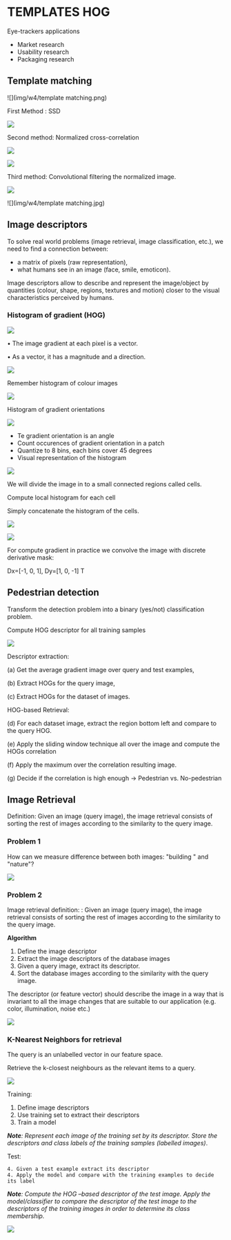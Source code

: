 # TEMPLATES HOG

Eye-trackers applications

* Market research
* Usability research
* Packaging research

## Template matching

![](img/w4/template matching.png)

First Method : SSD

![](img/w4/ssd.png)

Second method: Normalized cross-correlation

![](img/w4/normalized_cross_correlation.png)

![](img/w4/normalized_cross_correlation2.png)

Third method: Convolutional filtering the normalized image. 

![](img/w4/method3.jpg)

![](img/w4/template matching.jpg)

## Image descriptors

To solve real world problems (image retrieval, image classification, etc.), we need to find a connection between:

* a matrix of pixels (raw representation),
* what humans see in an image (face, smile, emoticon).

Image descriptors allow to describe and represent the image/object by quantities (colour, shape, regions, textures and motion) closer to the visual characteristics perceived by humans.

### Histogram of gradient (HOG)

![](img/w4/hog.png)

• The image gradient at each pixel is a vector. 

• As a vector, it has a magnitude and a direction. 

![](img/w4/hog2.png)

Remember histogram of colour images

![](img/w4/gradient_colour_images.jpg)

Histogram of gradient orientations

![](img/w4/hog3.png)

* Te gradient orientation is an angle
* Count occurences of gradient orientation in a patch
* Quantize to 8 bins, each bins cover 45 degrees
* Visual representation of the histogram

![](img/w4/histogram_bins.jpg)

We will divide the image in to a small connected regions called cells.

Compute local histogram for each cell

Simply concatenate the histogram of the cells.

![](img/w4/hog4.png)

![](img/w4/hog5.png)

For compute gradient in practice we convolve the image with discrete derivative mask:

Dx=[-1, 0, 1], Dy=[1, 0, -1] T

## Pedestrian detection

Transform the detection problem into a binary (yes/not) classification problem.

Compute HOG descriptor for all training samples

![](img/w4/hog6.png)

Descriptor extraction: 

(a) Get the average gradient image over query and test examples, 

(b) Extract HOGs for the query image,

(c) Extract HOGs for the dataset of images.

HOG-based Retrieval: 

(d) For each dataset image, extract the region bottom left and compare to the query HOG. 

(e) Apply the sliding window technique all over the image and compute the HOGs correlation 

(f) Apply the maximum over the correlation resulting image. 

(g) Decide if the correlation is high enough -> Pedestrian vs. No-pedestrian

## Image Retrieval

Definition: Given an image (query image), the image retrieval consists of sorting the rest of images according to the similarity to the query image.

### Problem 1

How can we measure difference between both images: "building " and "nature"? 

![](img/w4/image_description_problem.jpg)

### Problem 2

Image retrieval definition: : Given an image (query image), the image retrieval consists of sorting the rest of images according to the similarity to the query image.

**Algorithm**

1. Define the image descriptor
2. Extract the image descriptors of the database images
3. Given a query image, extract its descriptor.
4. Sort the database images according to the similarity with the query image. 

The descriptor (or feature vector) should describe the image in a way that is invariant to all the image changes that are suitable to our application (e.g. color, illumination, noise etc.)

![](img/w4/image_descriptor.jpg)

### K-Nearest Neighbors for retrieval

The query is an unlabelled vector in our feature space.

Retrieve the k-closest neighbours as the relevant items to a query.

![](img/w4/image_descriptors_knn.jpg)

Training: 

1. Define image descriptors 
2. Use training set to extract their descriptors
3. Train a model 

***Note**: Represent each image of the training set by its descriptor. Store the descriptors and class labels of the training samples (labelled images)*.

Test: 

	4. Given a test example extract its descriptor 
	4. Apply the model and compare with the training examples to decide its label

***Note**: Compute the HOG –based descriptor of the test image. Apply the model/classifier to compare the descriptor of the test image to the descriptors of the training images in order to determine its class membership.*

![](img/w4/summary.jpg)

